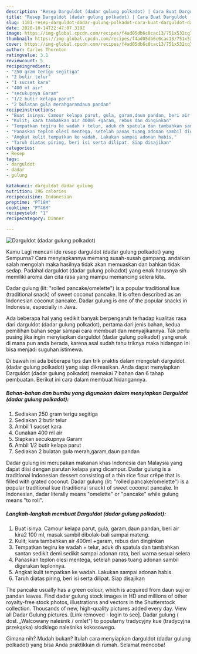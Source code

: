 ```yaml
---
description: "Resep Darguldot (dadar gulung polkadot) | Cara Buat Darguldot (dadar gulung polkadot) Yang Enak Banget"
title: "Resep Darguldot (dadar gulung polkadot) | Cara Buat Darguldot (dadar gulung polkadot) Yang Enak Banget"
slug: 1101-resep-darguldot-dadar-gulung-polkadot-cara-buat-darguldot-dadar-gulung-polkadot-yang-enak-banget
date: 2020-10-14T22:47:07.319Z
image: https://img-global.cpcdn.com/recipes/f4ad05db6c0cac13/751x532cq70/darguldot-dadar-gulung-polkadot-foto-resep-utama.jpg
thumbnail: https://img-global.cpcdn.com/recipes/f4ad05db6c0cac13/751x532cq70/darguldot-dadar-gulung-polkadot-foto-resep-utama.jpg
cover: https://img-global.cpcdn.com/recipes/f4ad05db6c0cac13/751x532cq70/darguldot-dadar-gulung-polkadot-foto-resep-utama.jpg
author: Carlos Thornton
ratingvalue: 3.1
reviewcount: 5
recipeingredient:
- "250 gram terigu segitiga"
- "2 butir telur"
- "1 sucset kara"
- "400 ml air"
- "secukupnya Garam"
- "1/2 butir kelapa parut"
- "2 bulatan gula merahgaramdaun pandan"
recipeinstructions:
- "Buat isinya. Camour kelapa parut, gula, garam,daun pandan, beri air kira2 100 ml, masak sambil dibolak-bali sampai mateng."
- "Kulit; kara tambahkan air 400ml +garam, rebus dan dinginkan"
- "Tempatkan tegiru ke wadah + telur, aduk dh spatula dan tambahkan santan sedikit demi sedikit sampai adonan rata, beri warna sesuai selera"
- "Panaskan teplon olesi mentega, setelah panas tuang adonan sambil digerakan teplonnya."
- "Angkat kulit tempatkan ke wadah. Lakukan sampai adonan habis."
- "Taruh diatas piring, beri isi serta dilipat. Siap disajikan"
categories:
- Resep
tags:
- darguldot
- dadar
- gulung

katakunci: darguldot dadar gulung 
nutrition: 296 calories
recipecuisine: Indonesian
preptime: "PT18M"
cooktime: "PT46M"
recipeyield: "1"
recipecategory: Dinner

---
```



![Darguldot (dadar gulung polkadot)](https://img-global.cpcdn.com/recipes/f4ad05db6c0cac13/751x532cq70/darguldot-dadar-gulung-polkadot-foto-resep-utama.jpg)

Kamu Lagi mencari ide resep darguldot (dadar gulung polkadot) yang Sempurna? Cara menyiapkannya memang susah-susah gampang. andaikan salah mengolah maka hasilnya tidak akan memuaskan dan bahkan tidak sedap. Padahal darguldot (dadar gulung polkadot) yang enak harusnya sih memiliki aroma dan cita rasa yang mampu memancing selera kita.

Dadar gulung (lit: &#34;rolled pancake/omelette&#34;) is a popular traditional kue (traditional snack) of sweet coconut pancake. It is often described as an Indonesian coconut pancake. Dadar gulung is one of the popular snacks in Indonesia, especially in Java.

Ada beberapa hal yang sedikit banyak berpengaruh terhadap kualitas rasa dari darguldot (dadar gulung polkadot), pertama dari jenis bahan, kedua pemilihan bahan segar sampai cara membuat dan menyajikannya. Tak perlu pusing jika ingin menyiapkan darguldot (dadar gulung polkadot) yang enak di mana pun anda berada, karena asal sudah tahu triknya maka hidangan ini bisa menjadi suguhan istimewa.


Di bawah ini ada beberapa tips dan trik praktis dalam mengolah darguldot (dadar gulung polkadot) yang siap dikreasikan. Anda dapat menyiapkan Darguldot (dadar gulung polkadot) memakai 7 bahan dan 6 tahap pembuatan. Berikut ini cara dalam membuat hidangannya.

<!--inarticleads1-->

##### Bahan-bahan dan bumbu yang digunakan dalam menyiapkan Darguldot (dadar gulung polkadot):

1. Sediakan 250 gram terigu segitiga
1. Sediakan 2 butir telur
1. Ambil 1 sucset kara
1. Gunakan 400 ml air
1. Siapkan secukupnya Garam
1. Ambil 1/2 butir kelapa parut
1. Sediakan 2 bulatan gula merah,garam,daun pandan


Dadar gulung ini merupakan makanan khas Indonesia dan Malaysia yang dapat diisi dengan parutan kelapa yang dicampur. Dadar gulung is a traditional Indonesian dessert consisting of a thin rice flour crêpe that is filled with grated coconut. Dadar gulung (lit: &#34;rolled pancake/omelette&#34;) is a popular traditional kue (traditional snack) of sweet coconut pancake. In Indonesian, dadar literally means &#34;omelette&#34; or &#34;pancake&#34; while gulung means &#34;to roll&#34;. 

<!--inarticleads2-->

##### Langkah-langkah membuat Darguldot (dadar gulung polkadot):

1. Buat isinya. Camour kelapa parut, gula, garam,daun pandan, beri air kira2 100 ml, masak sambil dibolak-bali sampai mateng.
1. Kulit; kara tambahkan air 400ml +garam, rebus dan dinginkan
1. Tempatkan tegiru ke wadah + telur, aduk dh spatula dan tambahkan santan sedikit demi sedikit sampai adonan rata, beri warna sesuai selera
1. Panaskan teplon olesi mentega, setelah panas tuang adonan sambil digerakan teplonnya.
1. Angkat kulit tempatkan ke wadah. Lakukan sampai adonan habis.
1. Taruh diatas piring, beri isi serta dilipat. Siap disajikan


The pancake usually has a green colour, which is acquired from daun suji or pandan leaves. Find dadar gulung stock images in HD and millions of other royalty-free stock photos, illustrations and vectors in the Shutterstock collection. Thousands of new, high-quality pictures added every day. View all Dadar Gulung pictures. [Link removed - login to see]. Dadar gulung ( dosł. „Walcowany naleśnik / omlet&#34;) to popularny tradycyjny kue (tradycyjna przekąska) słodkiego naleśnika kokosowego. 

Gimana nih? Mudah bukan? Itulah cara menyiapkan darguldot (dadar gulung polkadot) yang bisa Anda praktikkan di rumah. Selamat mencoba!
